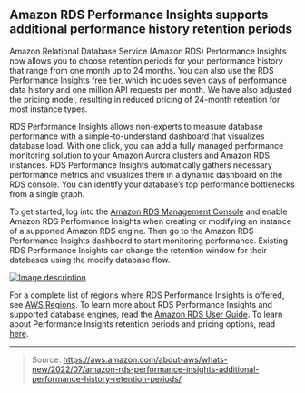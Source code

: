 ## Amazon RDS Performance Insights supports additional performance history retention periods

Amazon Relational Database Service (Amazon RDS) Performance Insights now allows you to choose retention periods for your performance history that range from one month up to 24 months. You can also use the RDS Performance Insights free tier, which includes seven days of performance data history and one million API requests per month. We have also adjusted the pricing model, resulting in reduced pricing of 24-month retention for most instance types.

RDS Performance Insights allows non-experts to measure database performance with a simple-to-understand dashboard that visualizes database load. With one click, you can add a fully managed performance monitoring solution to your Amazon Aurora clusters and Amazon RDS instances. RDS Performance Insights automatically gathers necessary performance metrics and visualizes them in a dynamic dashboard on the RDS console. You can identify your database’s top performance bottlenecks from a single graph.

To get started, log into the [Amazon RDS Management Console](https://console.aws.amazon.com/rds/home) and enable Amazon RDS Performance Insights when creating or modifying an instance of a supported Amazon RDS engine. Then go to the Amazon RDS Performance Insights dashboard to start monitoring performance. Existing RDS Performance Insights can change the retention window for their databases using the modify database flow.

[![Image description](https://dev-to-uploads.s3.amazonaws.com/uploads/articles/5m15zsqp4eb1szj9b681.png)](https://k21technologies.samcart.com/referral/gBBzLUFj/wZNqvQpM5mBn2g53)

For a complete list of regions where RDS Performance Insights is offered, see [AWS Regions](https://docs.aws.amazon.com/AmazonRDS/latest/UserGuide/USER_PerfInsights.Overview.Regions.html). To learn more about RDS Performance Insights and supported database engines, read the [Amazon RDS User Guide](https://docs.aws.amazon.com/AmazonRDS/latest/UserGuide/USER_PerfInsights.html). To learn about Performance Insights retention periods and pricing options, read [here](https://aws.amazon.com/rds/performance-insights/pricing/).

---

> Source: https://aws.amazon.com/about-aws/whats-new/2022/07/amazon-rds-performance-insights-additional-performance-history-retention-periods/